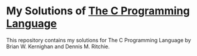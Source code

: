 # My Solutions of [The C Programming Language](https://www.goodreads.com/book/show/515601.The_C_Programming_Language)

This repository contains my solutions for The C Programming Language by Brian W. Kernighan and Dennis M. Ritchie.
